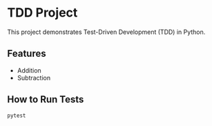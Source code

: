 # TDD Project

This project demonstrates Test-Driven Development (TDD) in Python.

## Features

- Addition
- Subtraction

## How to Run Tests

```bash
pytest
